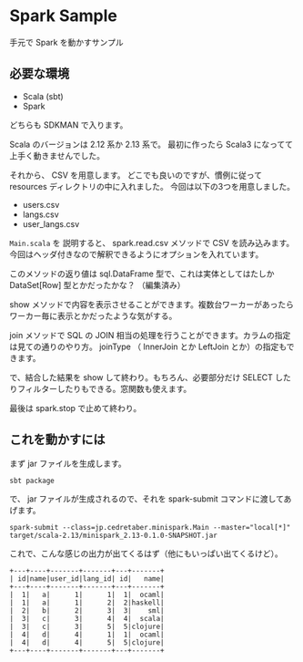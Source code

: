 # Spark Sample

手元で Spark を動かすサンプル


## 必要な環境

* Scala (sbt)
* Spark

どちらも SDKMAN で入ります。

Scala のバージョンは 2.12 系か 2.13 系で。
最初に作ったら Scala3 になってて上手く動きませんでした。

それから、 CSV を用意します。
どこでも良いのですが、慣例に従って resources ディレクトリの中に入れました。
今回は以下の3つを用意しました。

* users.csv
* langs.csv
* user_langs.csv

`Main.scala` を 説明すると、 spark.read.csv メソッドで CSV を読み込みます。今回はヘッダ付きなので解釈できるようにオプションを入れています。

このメソッドの返り値は sql.DataFrame 型で、これは実体としてはたしか DataSet[Row] 型とかだったかな？ （編集済み）

show メソッドで内容を表示させることができます。複数台ワーカーがあったらワーカー毎に表示とかだったような気がする。

join メソッドで SQL の JOIN 相当の処理を行うことができます。カラムの指定は見ての通りのやり方。 joinType （ InnerJoin とか LeftJoin とか）の指定もできます。

で、結合した結果を show して終わり。もちろん、必要部分だけ SELECT したりフィルターしたりもできる。窓関数も使えます。

最後は spark.stop で止めて終わり。


## これを動かすには

まず jar ファイルを生成します。

```
sbt package
```

で、 jar ファイルが生成されるので、それを spark-submit コマンドに渡してあげます。

```
spark-submit --class=jp.cedretaber.minispark.Main --master="local[*]" target/scala-2.13/minispark_2.13-0.1.0-SNAPSHOT.jar
```

これで、こんな感じの出力が出てくるはず（他にもいっぱい出てくるけど）。

```
+---+----+-------+-------+---+-------+
| id|name|user_id|lang_id| id|   name|
+---+----+-------+-------+---+-------+
|  1|   a|      1|      1|  1|  ocaml|
|  1|   a|      1|      2|  2|haskell|
|  2|   b|      2|      3|  3|    sml|
|  3|   c|      3|      4|  4|  scala|
|  3|   c|      3|      5|  5|clojure|
|  4|   d|      4|      1|  1|  ocaml|
|  4|   d|      4|      5|  5|clojure|
+---+----+-------+-------+---+-------+
```

